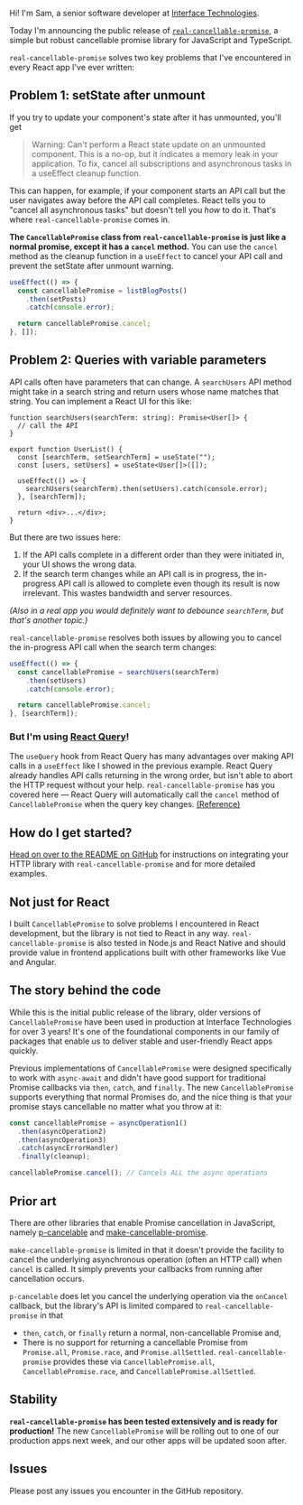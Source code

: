 Hi! I'm Sam, a senior software developer at [Interface Technologies](http://www.iticentral.com/).

Today I'm announcing the public release of [`real-cancellable-promise`](https://github.com/srmagura/real-cancellable-promise), a simple but robust cancellable promise library for JavaScript and TypeScript.

`real-cancellable-promise` solves two key problems that I've encountered in every React app I've ever written:

## Problem 1: setState after unmount

If you try to update your component's state after it has unmounted, you'll get

> Warning: Can't perform a React state update on an unmounted component. This is a no-op, but it indicates a memory leak in your application. To fix, cancel all subscriptions and asynchronous tasks in a useEffect cleanup function.

This can happen, for example, if your component starts an API call but the user navigates away before the API call completes. React tells you to "cancel all asynchronous tasks" but doesn't tell you _how_ to do it. That's where `real-cancellable-promise` comes in.

**The `CancellablePromise` class from `real-cancellable-promise` is just like a normal promise, except it has a `cancel` method.** You can use the `cancel` method as the cleanup function in a `useEffect` to cancel your API call and prevent the setState after unmount warning.

```ts
useEffect(() => {
  const cancellablePromise = listBlogPosts()
    .then(setPosts)
    .catch(console.error);

  return cancellablePromise.cancel;
}, []);
```

## Problem 2: Queries with variable parameters

API calls often have parameters that can change. A `searchUsers` API method might take in a search string and return users whose name matches that string. You can implement a React UI for this like:

```tsx
function searchUsers(searchTerm: string): Promise<User[]> {
  // call the API
}

export function UserList() {
  const [searchTerm, setSearchTerm] = useState("");
  const [users, setUsers] = useState<User[]>([]);

  useEffect(() => {
    searchUsers(searchTerm).then(setUsers).catch(console.error);
  }, [searchTerm]);

  return <div>...</div>;
}
```

But there are two issues here:

1. If the API calls complete in a different order than they were initiated in, your UI shows the wrong data.
2. If the search term changes while an API call is in progress, the in-progress API call is allowed to complete even though its result is now irrelevant. This wastes bandwidth and server resources.

_(Also in a real app you would definitely want to debounce `searchTerm`, but that's another topic.)_

`real-cancellable-promise` resolves both issues by allowing you to cancel the in-progress API call when the search term changes:

```ts
useEffect(() => {
  const cancellablePromise = searchUsers(searchTerm)
    .then(setUsers)
    .catch(console.error);

  return cancellablePromise.cancel;
}, [searchTerm]);
```

### But I'm using [React Query](https://react-query.tanstack.com/)!

The `useQuery` hook from React Query has many advantages over making API calls in a `useEffect` like I showed in the previous example. React Query already handles API calls returning in the wrong order, but isn't able to abort the HTTP request without your help. `real-cancellable-promise` has you covered here — React Query will automatically call the `cancel` method of `CancellablePromise` when the query key changes. [(Reference)](https://react-query.tanstack.com/guides/query-cancellation)

## How do I get started?

[Head on over to the README on GitHub](https://github.com/srmagura/real-cancellable-promise) for instructions on integrating your HTTP library with `real-cancellable-promise` and for more detailed examples.

## Not just for React

I built `CancellablePromise` to solve problems I encountered in React development, but the library is not tied to React in any way. `real-cancellable-promise` is also tested in Node.js and React Native and should provide value in frontend applications built with other frameworks like Vue and Angular.

## The story behind the code

While this is the initial public release of the library, older versions of `CancellablePromise` have been used in production at Interface Technologies for over 3 years! It's one of the foundational components in our family of packages that enable us to deliver stable and user-friendly React apps quickly.

Previous implementations of `CancellablePromise` were designed specifically to work with `async-await` and didn't have good support for traditional Promise callbacks via `then`, `catch`, and `finally`. The new `CancellablePromise` supports everything that normal Promises do, and the nice thing is that your promise stays cancellable no matter what you throw at it:

```ts
const cancellablePromise = asyncOperation1()
  .then(asyncOperation2)
  .then(asyncOperation3)
  .catch(asyncErrorHandler)
  .finally(cleanup);

cancellablePromise.cancel(); // Cancels ALL the async operations
```

## Prior art

There are other libraries that enable Promise cancellation in JavaScript, namely [p-cancelable](https://www.npmjs.com/package/p-cancelable) and [make-cancellable-promise](https://www.npmjs.com/package/make-cancellable-promise).

`make-cancellable-promise` is limited in that it doesn't provide the facility to cancel the underlying asynchronous operation (often an HTTP call) when `cancel` is called. It simply prevents your callbacks from running after cancellation occurs.

`p-cancelable` does let you cancel the underlying operation via the `onCancel` callback, but the library's API is limited compared to `real-cancellable-promise` in that

- `then`, `catch`, or `finally` return a normal, non-cancellable Promise and,
- There is no support for returning a cancellable Promise from `Promise.all`, `Promise.race`, and `Promise.allSettled`. `real-cancellable-promise` provides these via `CancellablePromise.all`, `CancellablePromise.race`, and `CancellablePromise.allSettled`.

## Stability

**`real-cancellable-promise` has been tested extensively and is ready for production!** The new `CancellablePromise` will be rolling out to one of our production apps next week, and our other apps will be updated soon after.

## Issues

Please post any issues you encounter in the GitHub repository.
